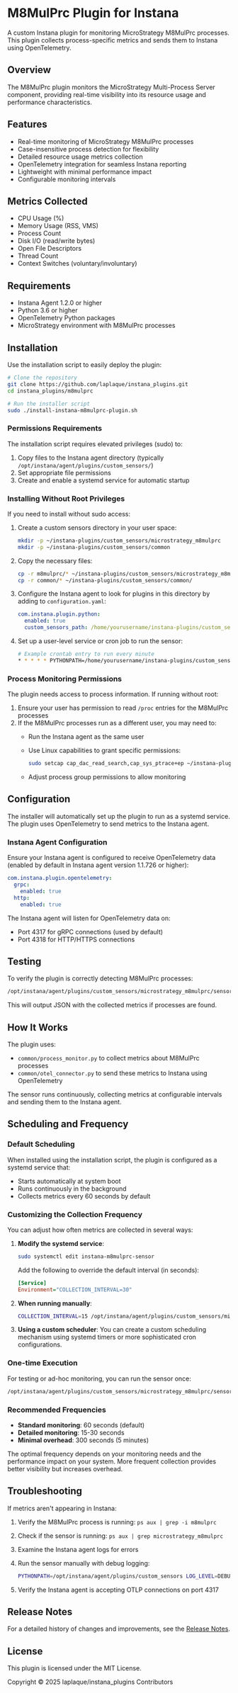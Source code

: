 # M8MulPrc Plugin for Instana

A custom Instana plugin for monitoring MicroStrategy M8MulPrc processes. This plugin collects process-specific metrics and sends them to Instana using OpenTelemetry.

## Overview

The M8MulPrc plugin monitors the MicroStrategy Multi-Process Server component, providing real-time visibility into its resource usage and performance characteristics.

## Features

- Real-time monitoring of MicroStrategy M8MulPrc processes
- Case-insensitive process detection for flexibility
- Detailed resource usage metrics collection
- OpenTelemetry integration for seamless Instana reporting
- Lightweight with minimal performance impact
- Configurable monitoring intervals

## Metrics Collected

- CPU Usage (%)
- Memory Usage (RSS, VMS)
- Process Count
- Disk I/O (read/write bytes)
- Open File Descriptors
- Thread Count
- Context Switches (voluntary/involuntary)

## Requirements

- Instana Agent 1.2.0 or higher
- Python 3.6 or higher
- OpenTelemetry Python packages
- MicroStrategy environment with M8MulPrc processes

## Installation

Use the installation script to easily deploy the plugin:

```bash
# Clone the repository
git clone https://github.com/laplaque/instana_plugins.git
cd instana_plugins/m8mulprc

# Run the installer script
sudo ./install-instana-m8mulprc-plugin.sh
```

### Permissions Requirements

The installation script requires elevated privileges (sudo) to:

1. Copy files to the Instana agent directory (typically `/opt/instana/agent/plugins/custom_sensors/`)
2. Set appropriate file permissions
3. Create and enable a systemd service for automatic startup

### Installing Without Root Privileges

If you need to install without sudo access:

1. Create a custom sensors directory in your user space:

   ```bash
   mkdir -p ~/instana-plugins/custom_sensors/microstrategy_m8mulprc
   mkdir -p ~/instana-plugins/custom_sensors/common
   ```

2. Copy the necessary files:

   ```bash
   cp -r m8mulprc/* ~/instana-plugins/custom_sensors/microstrategy_m8mulprc/
   cp -r common/* ~/instana-plugins/custom_sensors/common/
   ```

3. Configure the Instana agent to look for plugins in this directory by adding to `configuration.yaml`:

   ```yaml
   com.instana.plugin.python:
     enabled: true
     custom_sensors_path: /home/yourusername/instana-plugins/custom_sensors
   ```

4. Set up a user-level service or cron job to run the sensor:

   ```bash
   # Example crontab entry to run every minute
   * * * * * PYTHONPATH=/home/yourusername/instana-plugins/custom_sensors /home/yourusername/instana-plugins/custom_sensors/microstrategy_m8mulprc/sensor.py
   ```

### Process Monitoring Permissions

The plugin needs access to process information. If running without root:

1. Ensure your user has permission to read `/proc` entries for the M8MulPrc processes
2. If the M8MulPrc processes run as a different user, you may need to:
   - Run the Instana agent as the same user
   - Use Linux capabilities to grant specific permissions:

     ```bash
     sudo setcap cap_dac_read_search,cap_sys_ptrace+ep ~/instana-plugins/custom_sensors/microstrategy_m8mulprc/sensor.py
     ```

   - Adjust process group permissions to allow monitoring

## Configuration

The installer will automatically set up the plugin to run as a systemd service. The plugin uses OpenTelemetry to send metrics to the Instana agent.

### Instana Agent Configuration

Ensure your Instana agent is configured to receive OpenTelemetry data (enabled by default in Instana agent version 1.1.726 or higher):

```yaml
com.instana.plugin.opentelemetry:
  grpc:
    enabled: true
  http:
    enabled: true
```

The Instana agent will listen for OpenTelemetry data on:
- Port 4317 for gRPC connections (used by default)
- Port 4318 for HTTP/HTTPS connections

## Testing

To verify the plugin is correctly detecting M8MulPrc processes:

```bash
/opt/instana/agent/plugins/custom_sensors/microstrategy_m8mulprc/sensor.py
```

This will output JSON with the collected metrics if processes are found.

## How It Works

The plugin uses:

- `common/process_monitor.py` to collect metrics about M8MulPrc processes
- `common/otel_connector.py` to send these metrics to Instana using OpenTelemetry

The sensor runs continuously, collecting metrics at configurable intervals and sending them to the Instana agent.

## Scheduling and Frequency

### Default Scheduling

When installed using the installation script, the plugin is configured as a systemd service that:

- Starts automatically at system boot
- Runs continuously in the background
- Collects metrics every 60 seconds by default

### Customizing the Collection Frequency

You can adjust how often metrics are collected in several ways:

1. **Modify the systemd service**:

   ```bash
   sudo systemctl edit instana-m8mulprc-sensor
   ```

   Add the following to override the default interval (in seconds):

   ```ini
   [Service]
   Environment="COLLECTION_INTERVAL=30"
   ```

2. **When running manually**:

   ```bash
   COLLECTION_INTERVAL=15 /opt/instana/agent/plugins/custom_sensors/microstrategy_m8mulprc/sensor.py
   ```

3. **Using a custom scheduler**:
   You can create a custom scheduling mechanism using systemd timers or more sophisticated cron configurations.

### One-time Execution

For testing or ad-hoc monitoring, you can run the sensor once:

```bash
/opt/instana/agent/plugins/custom_sensors/microstrategy_m8mulprc/sensor.py --run-once
```

### Recommended Frequencies

- **Standard monitoring**: 60 seconds (default)
- **Detailed monitoring**: 15-30 seconds
- **Minimal overhead**: 300 seconds (5 minutes)

The optimal frequency depends on your monitoring needs and the performance impact on your system. More frequent collection provides better visibility but increases overhead.

## Troubleshooting

If metrics aren't appearing in Instana:

1. Verify the M8MulPrc process is running: `ps aux | grep -i m8mulprc`
2. Check if the sensor is running: `ps aux | grep microstrategy_m8mulprc`
3. Examine the Instana agent logs for errors
4. Run the sensor manually with debug logging:

   ```bash
   PYTHONPATH=/opt/instana/agent/plugins/custom_sensors LOG_LEVEL=DEBUG /opt/instana/agent/plugins/custom_sensors/microstrategy_m8mulprc/sensor.py

   ```

5. Verify the Instana agent is accepting OTLP connections on port 4317

## Release Notes

For a detailed history of changes and improvements, see the [Release Notes](../RELEASE_NOTES.md).

## License

This plugin is licensed under the MIT License.

Copyright © 2025 laplaque/instana_plugins Contributors
